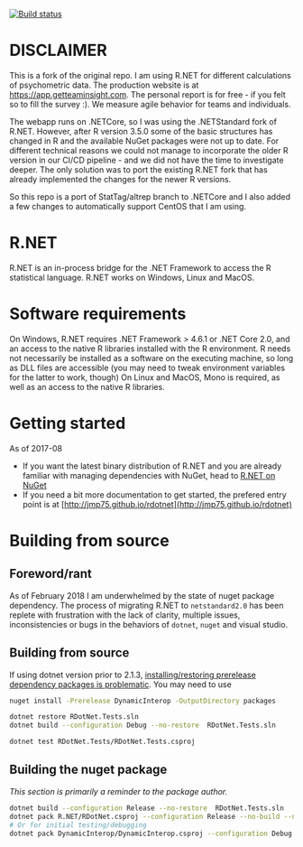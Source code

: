 [![Build status](https://ci.appveyor.com/api/projects/status/bok963px1o9k7jay?svg=true)](https://ci.appveyor.com/project/jmp75/rdotnet)

# DISCLAIMER
This is a fork of the original repo. I am using R.NET for different calculations of psychometric data. The production website is at https://app.getteaminsight.com. The personal report is for free - if you felt so to fill the survey :). We measure agile behavior for teams and individuals.

The webapp runs on .NETCore, so I was using the .NETStandard fork of R.NET. However, after R version 3.5.0 some of the basic structures has changed in R and the available NuGet packages were not up to date. For different technical reasons we could not manage to incorporate the older R version in our CI/CD pipeline - and we did not have the time to investigate deeper. The only solution was to port the existing R.NET fork that has already implemented the changes for the newer R versions.

So this repo is a port of StatTag/altrep branch to .NETCore and I also added a few changes to automatically support CentOS that I am using.

R.NET
=======

R.NET is an in-process bridge for the .NET Framework to access the R statistical language. R.NET works on Windows, Linux and MacOS. 

# Software requirements

On Windows, R.NET requires .NET Framework > 4.6.1 or .NET Core 2.0, and an access to the native R libraries installed with the R environment. R needs not necessarily be installed as a software on the executing machine, so long as DLL files are accessible (you may need to tweak environment variables for the latter to work, though)
On Linux and MacOS, Mono is required, as well as an access to the native R libraries.

# Getting started

As of 2017-08

* If you want the latest binary distribution of R.NET and you are already familiar with managing dependencies with NuGet, head to [R.NET on NuGet](https://www.nuget.org/packages?q=R.NET)
* If you need a bit more documentation to get started, the prefered entry point is at [http://jmp75.github.io/rdotnet](http://jmp75.github.io/rdotnet)

# Building from source

## Foreword/rant

As of February 2018 I am underwhelmed by the state of nuget package dependency. The process of migrating R.NET to `netstandard2.0` has been replete with frustration with the lack of clarity, multiple issues, inconsistencies or bugs in the behaviors of `dotnet`, `nuget` and visual studio.

## Building from source

If using dotnet version prior to 2.1.3, [installing/restoring prerelease dependency packages is problematic](https://github.com/dotnet/cli/issues/8485). You may need to use

```sh
nuget install -Prerelease DynamicInterop -OutputDirectory packages
```

```sh
dotnet restore RDotNet.Tests.sln
dotnet build --configuration Debug --no-restore  RDotNet.Tests.sln
```

```sh
dotnet test RDotNet.Tests/RDotNet.Tests.csproj
```

## Building the nuget package

*This section is primarily a reminder to the package author.*

```bash
dotnet build --configuration Release --no-restore  RDotNet.Tests.sln
dotnet pack R.NET/RDotNet.csproj --configuration Release --no-build --no-restore --output nupkgs
# Or for initial testing/debugging
dotnet pack DynamicInterop/DynamicInterop.csproj --configuration Debug --no-build --no-restore --output nupkgs
```
